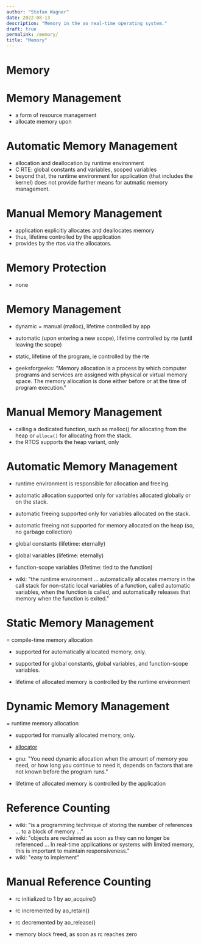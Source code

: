 ```yaml
---
author: "Stefan Wagner"
date: 2022-08-13
description: "Memory in the ao real-time operating system."
draft: true
permalink: /memory/
title: "Memory"
---
```


# Memory

# Memory Management

- a form of resource management
- allocate memory upon 

# Automatic Memory Management

- allocation and deallocation by runtime environment
- C RTE: global constants and variables, scoped variables
- beyond that, the runtime environment for application (that includes the kernel) does not provide further means for autmatic memory management.

# Manual Memory Management

- application explicitly allocates and deallocates memory
- thus, lifetime controlled by the application
- provides by the rtos via the allocators.

# Memory Protection

- none

# Memory Management

- dynamic = manual (malloc), lifetime controlled by app
- automatic (upon entering a new scope), lifetime controlled by rte (until leaving the scope)
- static, lifetime of the program, ie controlled by the rte

- geeksforgeeks: "Memory allocation is a process by which computer programs and services are assigned with physical or virtual memory space. The memory allocation is done either before or at the time of program execution."

# Manual Memory Management

- calling a dedicated function, such as malloc() for allocating from the heap or `alloca()` for allocating from the stack. 
- the RTOS supports the heap variant, only

# Automatic Memory Management

- runtime environment is responsible for allocation and freeing. 
- automatic allocation supported only for variables allocated globally or on the stack.
- automatic freeing supported only for variables allocated on the stack.
- automatic freeing not supported for memory allocated on the heap (so, no garbage collection)

- global constants (lifetime: eternally)
- global variables (lifetime: eternally)

- function-scope variables (lifetime: tied to the function)
- wiki: "the runtime environment ... automatically allocates memory in the call stack for non-static local variables of a function, called automatic variables, when the function is called, and automatically releases that memory when the function is exited."

# Static Memory Management

= compile-time memory allocation

- supported for automatically allocated memory, only.
- supported for global constants, global variables, and function-scope variables.

- lifetime of allocated memory is controlled by the runtime environment

# Dynamic Memory Management

= runtime memory allocation

- supported for manually allocated memory, only.
- [allocator](allocator.md)

- gnu: "You need dynamic allocation when the amount of memory you need, or how long you continue to need it, depends on factors that are not known before the program runs."

- lifetime of allocated memory is controlled by the application

# Reference Counting

- wiki: "is a programming technique of storing the number of references ... to a block of memory ..."
- wiki: "objects are reclaimed as soon as they can no longer be referenced ... In real-time applications or systems with limited memory, this is important to maintain responsiveness."
- wiki: "easy to implement"

# Manual Reference Counting

- rc initialized to 1 by ao_acquire()
- rc incremented by ao_retain()
- rc decremented by ao_release()

- memory block freed, as soon as rc reaches zero
